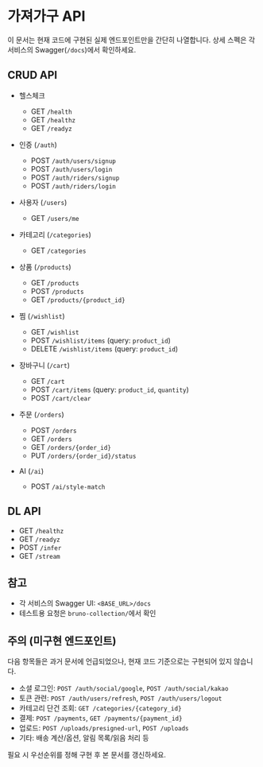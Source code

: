 # 가져가구 API

이 문서는 현재 코드에 구현된 실제 엔드포인트만을 간단히 나열합니다. 상세 스펙은 각 서비스의 Swagger(`/docs`)에서 확인하세요.

## CRUD API

- 헬스체크
  - GET `/health`
  - GET `/healthz`
  - GET `/readyz`

- 인증 (`/auth`)
  - POST `/auth/users/signup`
  - POST `/auth/users/login`
  - POST `/auth/riders/signup`
  - POST `/auth/riders/login`

- 사용자 (`/users`)
  - GET `/users/me`

- 카테고리 (`/categories`)
  - GET `/categories`

- 상품 (`/products`)
  - GET `/products`
  - POST `/products`
  - GET `/products/{product_id}`

- 찜 (`/wishlist`)
  - GET `/wishlist`
  - POST `/wishlist/items` (query: `product_id`)
  - DELETE `/wishlist/items` (query: `product_id`)

- 장바구니 (`/cart`)
  - GET `/cart`
  - POST `/cart/items` (query: `product_id`, `quantity`)
  - POST `/cart/clear`

- 주문 (`/orders`)
  - POST `/orders`
  - GET `/orders`
  - GET `/orders/{order_id}`
  - PUT `/orders/{order_id}/status`

- AI (`/ai`)
  - POST `/ai/style-match`

## DL API

- GET `/healthz`
- GET `/readyz`
- POST `/infer`
- GET `/stream`

## 참고

- 각 서비스의 Swagger UI: `<BASE_URL>/docs`
- 테스트용 요청은 `bruno-collection/`에서 확인

## 주의 (미구현 엔드포인트)

다음 항목들은 과거 문서에 언급되었으나, 현재 코드 기준으로는 구현되어 있지 않습니다.

- 소셜 로그인: `POST /auth/social/google`, `POST /auth/social/kakao`
- 토큰 관련: `POST /auth/users/refresh`, `POST /auth/users/logout`
- 카테고리 단건 조회: `GET /categories/{category_id}`
- 결제: `POST /payments`, `GET /payments/{payment_id}`
- 업로드: `POST /uploads/presigned-url`, `POST /uploads`
- 기타: 배송 계산/옵션, 알림 목록/읽음 처리 등

필요 시 우선순위를 정해 구현 후 본 문서를 갱신하세요.

